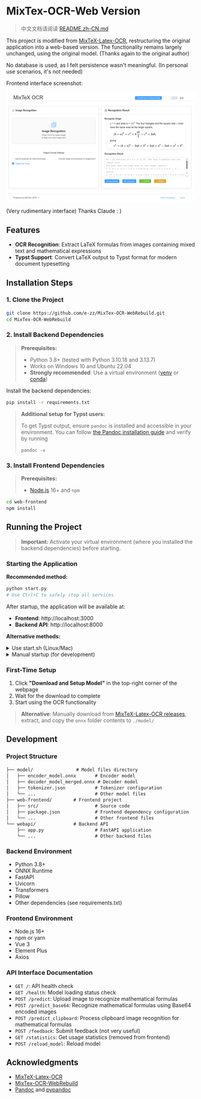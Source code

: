 # MixTex-OCR-Web Version

> 中文文档请阅读 [README.zh-CN.md](./README.zh-CN.md)

This project is modified from [MixTeX-Latex-OCR](https://github.com/RQLuo/MixTeX-Latex-OCR), restructuring the original application into a web-based version. The functionality remains largely unchanged, using the original model. (Thanks again to the original author)

No database is used, as I felt persistence wasn't meaningful. (In personal use scenarios, it's not needed)

Frontend interface screenshot:

![Frontend Interface](https://raw.githubusercontent.com/e-zz/MixTex-OCR-WebRebuild/main/assets/screenshot.png)

(Very rudimentary interface) Thanks Claude     :   )

## Features

- **OCR Recognition**: Extract LaTeX formulas from images containing mixed text and mathematical expressions
- **Typst Support**: Convert LaTeX output to Typst format for modern document typesetting


## Installation Steps

### 1. Clone the Project

```bash
git clone https://github.com/e-zz/MixTex-OCR-WebRebuild.git
cd MixTex-OCR-WebRebuild
```

### 2. Install Backend Dependencies

> **Prerequisites:**
> - Python 3.8+ (tested with Python 3.10.18 and 3.13.7)
> - Works on Windows 10 and Ubuntu 22.04
> - **Strongly recommended**: Use a virtual environment ([venv](https://docs.python.org/3/library/venv.html) or [conda](https://www.anaconda.com/))

Install the backend dependencies:

```bash
pip install -r requirements.txt
```

> **Additional setup for Typst users:**
> 
> To get Typst output, ensure `pandoc` is installed and accessible in your environment. You can follow [the Pandoc installation guide](https://pandoc.org/installing.html) and verify by running
> 
> ```
> pandoc -v
> ```


### 3. Install Frontend Dependencies


> **Prerequisites:** 
> * [Node.js](https://nodejs.org/) 16+ and `npm` 


```bash
cd web-frontend
npm install
```


## Running the Project

> **Important:** Activate your virtual environment (where you installed the backend dependencies) before starting.

### Starting the Application

**Recommended method:**
```bash
python start.py
# Use Ctrl+C to safely stop all services
```

After startup, the application will be available at:
- **Frontend**: http://localhost:3000
- **Backend API**: http://localhost:8000

**Alternative methods:**

<details>
    <summary> Use start.sh (Linux/Mac) </summary>
```bash
./start.sh
# Use ./stop_app.sh to stop (may not work reliably)
```

> **Note:** `start.sh` + `stop_app.sh` is less reliable as it tracks process IDs in log files, which can fail. We recommend using `python start.py` for guaranteed clean shutdown.

</details>

<details>
<summary>Manual startup (for development)</summary>

Backend:
```bash
cd webapi
uvicorn app:app --host 127.0.0.1 --port 8000 --reload
```

Frontend:
```bash
cd ../web-frontend
npm run dev
```

</details>

### First-Time Setup

1. Click **"Download and Setup Model"** in the top-right corner of the webpage
2. Wait for the download to complete
3. Start using the OCR functionality

> **Alternative**: Manually download from [MixTeX-Latex-OCR releases](https://github.com/RQLuo/MixTeX-Latex-OCR/releases/latest), extract, and copy the `onnx` folder contents to `./model/`


## Development

### Project Structure

```
├── model/                # Model files directory
│   ├── encoder_model.onnx       # Encoder model
│   ├── decoder_model_merged.onnx # Decoder model
│   ├── tokenizer.json           # Tokenizer configuration
│   └── ...                      # Other model files
├── web-frontend/        # Frontend project
│   ├── src/                     # Source code
│   ├── package.json             # Frontend dependency configuration
│   └── ...                      # Other frontend files
└── webapi/              # Backend API
    ├── app.py                   # FastAPI application
    └── ...                      # Other backend files
```

### Backend Environment

- Python 3.8+
- ONNX Runtime
- FastAPI
- Uvicorn
- Transformers
- Pillow
- Other dependencies (see requirements.txt)

### Frontend Environment

- Node.js 16+
- npm or yarn
- Vue 3
- Element Plus
- Axios

### API Interface Documentation

- `GET /`: API health check
- `GET /health`: Model loading status check
- `POST /predict`: Upload image to recognize mathematical formulas
- `POST /predict_base64`: Recognize mathematical formulas using Base64 encoded images
- `POST /predict_clipboard`: Process clipboard image recognition for mathematical formulas
- `POST /feedback`: Submit feedback (not very useful)
- `GET /statistics`: Get usage statistics (removed from frontend)
- `POST /reload_model`: Reload model

## Acknowledgments

- [MixTeX-Latex-OCR](https://github.com/RQLuo/MixTeX-Latex-OCR)
- [MixTex-OCR-WebRebuild](https://github.com/OnHaiping/MixTex-OCR-WebRebuild)
- [Pandoc](https://github.com/jgm/pandoc) and [pypandoc](https://github.com/boisgera/pandoc)